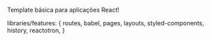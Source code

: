 Template básica para aplicações React!

libraries/features: {
  routes,
  babel,
  pages,
  layouts,
  styled-components,
  history,
  reactotron,
}
